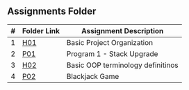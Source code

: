 ##  Assignments Folder

|   #   | Folder Link                                                                              | Assignment Description           |
| :---: | -----------------------------------------------------------------------------------------| -------------------------------- |
|   1   | [H01](https://github.com/Robert-OBrien1/2143-OOP-OBrien/tree/master/Assignments/H01)     | Basic Project Organization       |
|   2   | [P01](https://github.com/Robert-OBrien1/2143-OOP-OBrien/blob/master/Assignments/P01)     | Program 1 - Stack Upgrade        |
|   3   | [H02](https://github.com/Robert-OBrien1/2143-OOP-OBrien/tree/master/Assignments/H02)     | Basic OOP terminology definitinos|
|   4   | [P02](https://github.com/Robert-OBrien1/2143-OOP-OBrien/tree/master/Assignments/H02)     | Blackjack Game                   |
